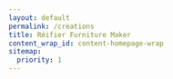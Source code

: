 ```yaml
---
layout: default
permalink: /creations
title: Réifier Furniture Maker
content_wrap_id: content-homepage-wrap
sitemap:
  priority: 1
---
```




